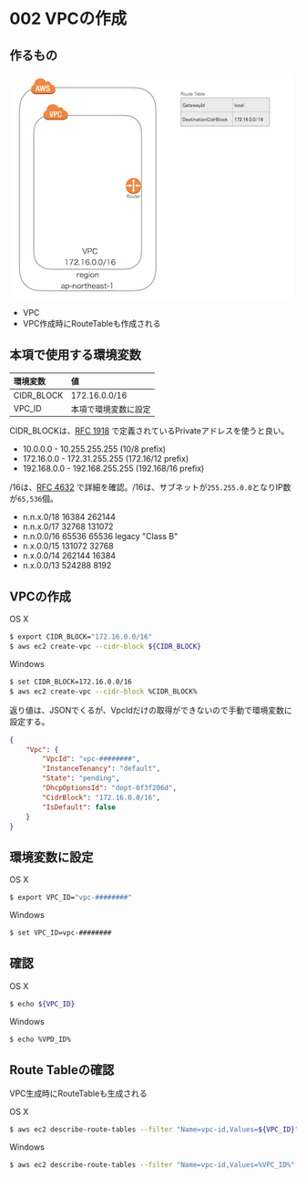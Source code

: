 # 002 VPCの作成

## 作るもの

![](/img/vpc/vpc002.png)

* VPC
* VPC作成時にRouteTableも作成される

## 本項で使用する環境変数

|環境変数|値|
|:--|:--|
|CIDR_BLOCK|172.16.0.0/16|
|VPC_ID|本項で環境変数に設定|


CIDR_BLOCKは、[RFC 1918](http://www.faqs.org/rfcs/rfc1918.html) で定義されているPrivateアドレスを使うと良い。

* 10.0.0.0        -   10.255.255.255  (10/8 prefix)
* 172.16.0.0      -   172.31.255.255  (172.16/12 prefix)
* 192.168.0.0     -   192.168.255.255 (192.168/16 prefix)

/16は、[RFC 4632](https://tools.ietf.org/html/rfc4632) で詳細を確認。/16は、サブネットが`255.255.0.0`となりIP数が`65,536`個。

* n.n.x.0/18           16384         262144
* n.n.x.0/17           32768         131072
* n.n.0.0/16           65536          65536    legacy "Class B"
* n.x.0.0/15          131072          32768
* n.x.0.0/14          262144          16384
* n.x.0.0/13          524288           8192


## VPCの作成

OS X
```bash
$ export CIDR_BLOCK="172.16.0.0/16"
$ aws ec2 create-vpc --cidr-block ${CIDR_BLOCK} 
```

Windows
```bash
$ set CIDR_BLOCK=172.16.0.0/16
$ aws ec2 create-vpc --cidr-block %CIDR_BLOCK%
```

返り値は、JSONでくるが、VpcIdだけの取得ができないので手動で環境変数に設定する。

```json
{
    "Vpc": {
        "VpcId": "vpc-########", 
        "InstanceTenancy": "default", 
        "State": "pending", 
        "DhcpOptionsId": "dopt-0f3f206d", 
        "CidrBlock": "172.16.0.0/16", 
        "IsDefault": false
    }
}
```

## 環境変数に設定

OS X

```bash
$ export VPC_ID="vpc-########"
```

Windows

```bash
$ set VPC_ID=vpc-########
```

## 確認

OS X

```bash
$ echo ${VPC_ID}
```

Windows

```bash
$ echo %VPD_ID%
```

## Route Tableの確認

VPC生成時にRouteTableも生成される

OS X

```bash
$ aws ec2 describe-route-tables --filter "Name=vpc-id,Values=${VPC_ID}"
```

Windows

```bash
$ aws ec2 describe-route-tables --filter "Name=vpc-id,Values=%VPC_ID%"
```
